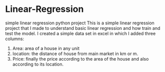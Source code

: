 # Linear-Regression
simple linear regression python project
This is a simple linear regression project that I made to understand basic linear regression and how train and test the model.
I created a simple data set in excel in which I added three columns:
1. Area: area of a house in any unit
2. location: the distance of house from main market in km or m.
3. Price: finally the price according to the area of the house and also according to its location.
